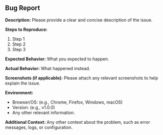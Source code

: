 ## Bug Report

**Description:**
Please provide a clear and concise description of the issue.

**Steps to Reproduce:**
1. Step 1
2. Step 2
3. Step 3

**Expected Behavior:**
What you expected to happen.

**Actual Behavior:**
What happened instead.

**Screenshots (if applicable):**
Please attach any relevant screenshots to help explain the issue.

**Environment:**
- Browser/OS: (e.g., Chrome, Firefox, Windows, macOS)
- Version: (e.g., v1.0.0)
- Any other relevant information.

**Additional Context:**
Any other context about the problem, such as error messages, logs, or configuration.
